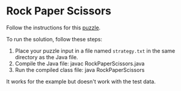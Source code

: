 # Rock Paper Scissors

Follow the instructions for this [puzzle](https://adventofcode.com/2022/day/2).

To run the solution, follow these steps:

1. Place your puzzle input in a file named `strategy.txt` in the same directory as the Java file.
2. Compile the Java file:
   javac RockPaperScissors.java
3. Run the compiled class file:
   java RockPaperScissors

It works for the example but doesn't work with the test data.  